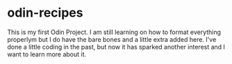 # odin-recipes
This is my first Odin Project. I am still learning on how to format everything properlym but I do have the bare bones and a little extra added here.
I've done a little coding in the past, but now it has sparked another interest and I want to learn more about it. 
